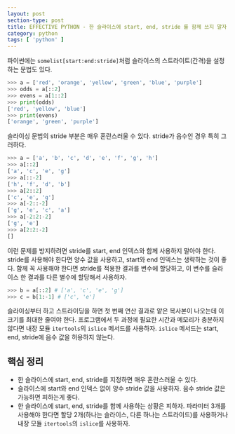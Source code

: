 ```yaml
---
layout: post
section-type: post
title: EFFECTIVE PYTHON - 한 슬라이스에 start, end, stride 를 함께 쓰지 말자
category: python
tags: [ 'python' ]
---
```


파이썬에는 `somelist[start:end:stride]`처럼 슬라이스의 스트라이트(간격)을 설정하는 문법도 있다.

```python
>>> a = ['red', 'orange', 'yellow', 'green', 'blue', 'purple']
>>> odds = a[::2]
>>> evens = a[1::2]
>>> print(odds)
['red', 'yellow', 'blue']
>>> print(evens)
['orange', 'green', 'purple']
```

슬라이싱 문법의 stride 부분은 매우 혼란스러울 수 있다. stride가 음수인 경우 특히 그러하다.

```python
>>> a = ['a', 'b', 'c', 'd', 'e', 'f', 'g', 'h']
>>> a[::2]
['a', 'c', 'e', 'g']
>>> a[::-2]
['h', 'f', 'd', 'b']
>>> a[2::2]
['c', 'e', 'g']
>>> a[-2::-2]
['g', 'e', 'c', 'a']
>>> a[-2:2:-2]
['g', 'e']
>>> a[2:2:-2]
[]
```

이런 문제를 방지하려면 stride를 start, end 인덱스와 함께 사용하지 말아야 한다. stride를 사용해야 한다면 양수 값을 사용하고, start와 end 인덱스는 생략하는 것이 좋다. 함께 꼭 사용해야 한다면 stride를 적용한 결과를 변수에 할당하고, 이 변수를 슬라이스 한 결과를 다른 별수에 할당해서 사용하자.

```python
>>> b = a[::2] # ['a', 'c', 'e', 'g']
>>> c = b[1:-1] # ['c', 'e']
```

슬라이싱부터 하고 스트라이딩을 하면 첫 번째 연산 결과로 얕은 복사본이 나오는데 이 크기를 최대한 줄여야 한다. 프로그램에서 두 과정에 필요한 시간과 메모리가 충분하지 않다면 내장 모듈 `itertools`의 `islice` 메서드를 사용하자. `islice` 메서드는 start, end, stride에 음수 값을 허용하지 않는다.


## 핵심 정리

- 한 슬라이스에 start, end, stride를 지정하면 매우 혼란스러울 수 있다.
- 슬라이스에 start와 end 인덱스 없이 양수 stride 값을 사용하자. 음수 stride 값은 가능하면 피하는게 좋다.
- 한 슬라이스에 start, end, stride를 함께 사용하는 상황은 피하자. 파라미터 3개를 사용해야 한다면 할당 2개(하나는 슬라이스, 다른 하나는 스트라이드)를 사용하거나 내장 모듈 `itertools`의 `islice`를 사용하자.
